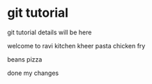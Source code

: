 # git tutorial
git tutorial details will be here

welcome to ravi kitchen
kheer
pasta
chicken fry

beans
pizza

done my changes



